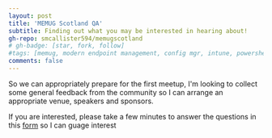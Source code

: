 ```yaml
---
layout: post
title: 'MEMUG Scotland QA'
subtitle: Finding out what you may be interested in hearing about!
gh-repo: smcallister594/memugscotland
# gh-badge: [star, fork, follow]
#tags: [memug, modern endpoint management, config mgr, intune, powershell]
comments: false
---
```


So we can appropriately prepare for the first meetup, I'm looking to collect some general feedback from the community so I can arrange an appropriate venue, speakers and sponsors. 

If you are interested, please take a few minutes to answer the questions in this [form](https://forms.office.com/r/J4pxdBWqiR) so I can guage interest

<!---
## Session 1

**Speaker Name & information**

[![LinkedIn](https://img.shields.io/badge/linkedin-%230077B5.svg?style=for-the-badge&logo=linkedin&logoColor=white)](https://www.linkedin.com/) [![Twitter](https://img.shields.io/badge/Twitter-%231DA1F2.svg?style=for-the-badge&logo=Twitter&logoColor=white)](https://www.twitter.com) 	[![GitHub](https://img.shields.io/badge/github-%23121011.svg?style=for-the-badge&logo=github&logoColor=white)](https://github.com)

Bacon ipsum dolor amet kielbasa tri-tip cillum beef. Pig kielbasa commodo pancetta venison hamburger biltong. Hamburger swine consequat nostrud ribeye capicola jowl shankle meatloaf ball tip pork chop eu. Chuck ex pancetta hamburger culpa velit buffalo ullamco, flank reprehenderit excepteur. Anim salami ut chislic buffalo. Irure pastrami tenderloin pork chop tempor occaecat esse, velit eu filet mignon ground round doner. Occaecat turkey dolore fugiat aute ad cupidatat landjaeger kielbasa.

--------------------------------------------

 
## Boxes
You can add notification, warning and error boxes like this:

### Notification

{: .box-note}
**Note:** This is a notification box.

### Warning

{: .box-warning}
**Warning:** This is a warning box.

### Error

{: .box-error}
**Error:** This is an error box.
--->